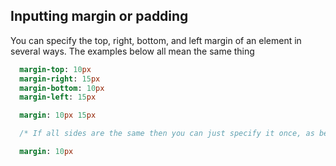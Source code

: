 ## Inputting margin or padding

You can specify the top, right, bottom, and left margin of an element in several ways. The examples below all mean the same thing

```sass
  margin-top: 10px
  margin-right: 15px
  margin-bottom: 10px
  margin-left: 15px

  margin: 10px 15px

  /* If all sides are the same then you can just specify it once, as below  */

  margin: 10px
  
```
